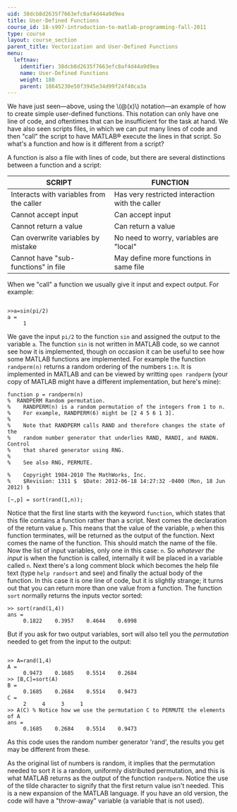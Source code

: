 ```yaml
---
uid: 38dcb8d2635f7663efc8af4d44a9d9ea
title: User-Defined Functions
course_id: 18-s997-introduction-to-matlab-programming-fall-2011
type: course
layout: course_section
parent_title: Vectorization and User-Defined Functions
menu:
  leftnav:
    identifier: 38dcb8d2635f7663efc8af4d44a9d9ea
    name: User-Defined Functions
    weight: 180
    parent: 18645230e50f3945e34d99f24f40ca3a
---
```


We have just seen—above, using the \\(@(x)\\) notation—an example of how to create simple user-defined functions. This notation can only have one line of code, and oftentimes that can be insufficient for the task at hand. We have also seen scripts files, in which we can put many lines of code and then "call" the script to have MATLAB® execute the lines in that script. So what's a function and how is it different from a script?

A function is also a file with lines of code, but there are several distinctions between a function and a script:

| SCRIPT | FUNCTION |
| --- | --- |
| Interacts with variables from the caller | Has very restricted interaction with the caller |
| Cannot accept input | Can accept input |
| Cannot return a value | Can return a value |
| Can overwrite variables by mistake | No need to worry, variables are "local" |
| Cannot have "sub-functions" in file | May define more functions in same file 

When we "call" a function we usually give it input and expect output. For example:

```

>>a=sin(pi/2)
a =
     1
```

We gave the input `pi/2` to the function `sin` and assigned the output to the variable `a`. The function `sin` is not written in MATLAB code, so we cannot see how it is implemented, though on occasion it can be useful to see how some MATLAB functions are implemented. For example the function `randperm(n)` returns a random ordering of the numbers `1:n`. It is implemented in MATLAB and can be viewed by writting `open randperm` (your copy of MATLAB might have a different implementation, but here's mine):

```
function p = randperm(n)
%  RANDPERM Random permutation.
%    RANDPERM(n) is a random permutation of the integers from 1 to n.
%    For example, RANDPERM(6) might be [2 4 5 6 1 3].
%
%    Note that RANDPERM calls RAND and therefore changes the state of the
%    random number generator that underlies RAND, RANDI, and RANDN.  Control
%    that shared generator using RNG.
%
%    See also RNG, PERMUTE.

%    Copyright 1984-2010 The MathWorks, Inc.
%    $Revision: 1311 $  $Date: 2012-06-18 14:27:32 -0400 (Mon, 18 Jun 2012) $

[~,p] = sort(rand(1,n));
```

Notice that the first line starts with the keyword `function`, which states that this file contains a function rather than a script. Next comes the declaration of the return value `p`. This means that the value of the variable, `p` when this function terminates, will be returned as the output of the function. Next comes the name of the function. This should match the name of the file. Now the list of input variables, only one in this case: `n`. So _whatever the input_ is when the function is called, internally it will be placed in a variable called `n`. Next there's a long comment block which becomes the help file text (type `help randsort` and see) and finally the actual body of the function. In this case it is one line of code, but it is slightly strange; it turns out that you can return more than one value from a function. The function `sort` normally returns the inputs vector sorted:

```
>> sort(rand(1,4))
ans =
     0.1822    0.3957    0.4644    0.6998 
```

But if you ask for two output variables, sort will also tell you the _permutation_ needed to get from the input to the output:

```

>> A=rand(1,4)
A =
     0.9473    0.1685    0.5514    0.2684
>> [B,C]=sort(A)
B =
     0.1685    0.2684    0.5514    0.9473
C =
     2     4     3     1
>> A(C) % Notice how we use the permutation C to PERMUTE the elements of A
ans =
     0.1685    0.2684    0.5514    0.9473
```

As this code uses the random number generator 'rand', the results you get may be different from these.

As the original list of numbers is random, it implies that the permutation needed to sort it is a random, uniformly distributed permutation, and this is what MATLAB returns as the output of the function `randperm`. Notice the use of the tilde character to signify that the first return value isn't needed. This is a new expansion of the MATLAB language. If you have an old version, the code will have a "throw-away" variable (a variable that is not used).